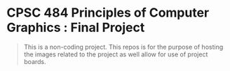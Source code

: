 # CPSC 484 Principles of Computer Graphics : Final Project

> This is a non-coding project. This repos is for the purpose of hosting the images related to the project as well allow for use of project boards.


